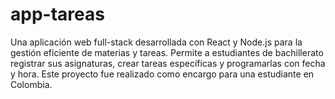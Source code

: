 # app-tareas

Una aplicación web full-stack desarrollada con React y Node.js para la gestión eficiente de materias y tareas. Permite a estudiantes de bachillerato registrar sus asignaturas, crear tareas específicas y programarlas con fecha y hora. Este proyecto fue realizado como encargo para una estudiante en Colombia.
